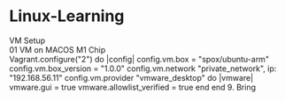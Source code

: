 # Linux-Learning

VM Setup <br/>
01 VM on MACOS M1 Chip
<br />
Vagrant.configure("2") do |config|
config.vm.box = "spox/ubuntu-arm"
config.vm.box_version = "1.0.0"
config.vm.network "private_network", ip: "192.168.56.11"
config.vm.provider "vmware_desktop" do |vmware|
vmware.gui = true
vmware.allowlist_verified = true
end
end
9. Bring 
